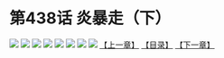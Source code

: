 # 第438话 炎暴走（下）
![](https://mhpic.xiaomingtaiji.net/comic/D/斗破苍穹拆分版/438话/1.jpg-zymk.middle.webp)
![](https://mhpic.xiaomingtaiji.net/comic/D/斗破苍穹拆分版/438话/2.jpg-zymk.middle.webp)
![](https://mhpic.xiaomingtaiji.net/comic/D/斗破苍穹拆分版/438话/3.jpg-zymk.middle.webp)
![](https://mhpic.xiaomingtaiji.net/comic/D/斗破苍穹拆分版/438话/4.jpg-zymk.middle.webp)
![](https://mhpic.xiaomingtaiji.net/comic/D/斗破苍穹拆分版/438话/5.jpg-zymk.middle.webp)
![](https://mhpic.xiaomingtaiji.net/comic/D/斗破苍穹拆分版/438话/6.jpg-zymk.middle.webp)
![](https://mhpic.xiaomingtaiji.net/comic/D/斗破苍穹拆分版/438话/7.jpg-zymk.middle.webp)
![](https://mhpic.xiaomingtaiji.net/comic/D/斗破苍穹拆分版/438话/8.jpg-zymk.middle.webp)
[【上一章】](./437.md)
[【目录】](./READMD.md)
[【下一章】](./439.md)
